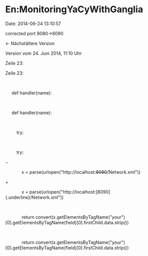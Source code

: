 En:MonitoringYaCyWithGanglia
============================

Date: 2014-06-24 13:10:57

corrected port 8080-\>8090

← Nächstältere Version

Version vom 24. Juni 2014, 11:10 Uhr

Zeile 23:

Zeile 23:

 

<div>

     def handler(name):

</div>

 

<div>

     def handler(name):

</div>

 

<div>

         try:

</div>

 

<div>

         try:

</div>

−

<div>

             x =
parse(urlopen(\"http://localhost:~~8080~~/Network.xml\"))

</div>

\+

<div>

             x =
parse(urlopen(\"http://localhost:[8090]{.underline}/Network.xml\"))

</div>

 

<div>

             return
convert(x.getElementsByTagName(\"your\")\[0\].getElementsByTagName(field)\[0\].firstChild.data.strip())

</div>

 

<div>

             return
convert(x.getElementsByTagName(\"your\")\[0\].getElementsByTagName(field)\[0\].firstChild.data.strip())

</div>

 

 
